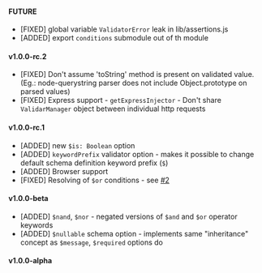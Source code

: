 #### FUTURE

* [FIXED] global variable `ValidatorError` leak in lib/assertions.js
* [ADDED] export `conditions` submodule out of th  module

#### v1.0.0-rc.2

* [FIXED] Don't assume 'toString' method is present on validated value. (Eg.: node-querystring parser does not include Object.prototype on parsed values)
* [FIXED] Express support - `getExpressInjector` - Don't share `ValidarManager` object between individual http requests

#### v1.0.0-rc.1

* [ADDED] new `$is: Boolean` option
* [ADDED] `keywordPrefix` validator option - makes it possible to change default schema definition keyword prefix (`$`)
* [ADDED] Browser support
* [FIXED] Resolving of `$or` conditions - see [#2](https://github.com/fogine/json-inspector/issues/2)

#### v1.0.0-beta

* [ADDED] `$nand`, `$nor` - negated versions of `$and` and `$or` operator keywords
* [ADDED] `$nullable` schema option - implements same "inheritance" concept as `$message`, `$required` options do

#### v1.0.0-alpha
